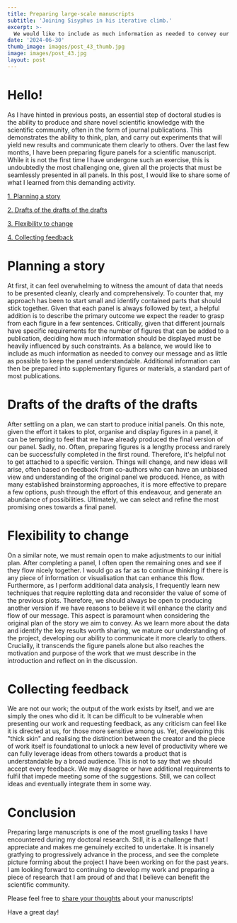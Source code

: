 ```yaml
---
title: Preparing large-scale manuscripts
subtitle: 'Joining Sisyphus in his iterative climb.'
excerpt: >-
  We would like to include as much information as needed to convey our message and as little as possible to keep the panel understandable.
date: '2024-06-30'
thumb_image: images/post_43_thumb.jpg
image: images/post_43.jpg
layout: post
---
```



# Hello!

As I have hinted in previous posts, an essential step of doctoral studies is the ability to produce and share novel scientific knowledge with the scientific community, often in the form of journal publications. This demonstrates the ability to think, plan, and carry out experiments that will yield new results and communicate them clearly to others. Over the last few months, I have been preparing figure panels for a scientific manuscript. While it is not the first time I have undergone such an exercise, this is undoubtedly the most challenging one, given all the projects that must be seamlessly presented in all panels. In this post, I would like to share some of what I learned from this demanding activity.


[1. Planning a story](#story)

[2. Drafts of the drafts of the drafts](#drafts)

[3. Flexibility to change](#changes)

[4. Collecting feedback](#feedback)


# <a name="story">Planning a story</a>

At first, it can feel overwhelming to witness the amount of data that needs to be presented cleanly, clearly and comprehensively. To counter that, my approach has been to start small and identify contained parts that should stick together. Given that each panel is always followed by text, a helpful addition is to describe the primary outcome we expect the reader to grasp from each figure in a few sentences. Critically, given that different journals have specific requirements for the number of figures that can be added to a publication, deciding how much information should be displayed must be heavily influenced by such constraints. As a balance, we would like to include as much information as needed to convey our message and as little as possible to keep the panel understandable. Additional information can then be prepared into supplementary figures or materials, a standard part of most publications.


# <a name="drafts">Drafts of the drafts of the drafts</a>

After settling on a plan, we can start to produce initial panels. On this note, given the effort it takes to plot, organise and display figures in a panel, it can be tempting to feel that we have already produced the final version of our panel. Sadly, no. Often, preparing figures is a lengthy process and rarely can be successfully completed in the first round. Therefore, it's helpful not to get attached to a specific version. Things will change, and new ideas will arise, often based on feedback from co-authors who can have an unbiased view and understanding of the original panel we produced. Hence, as with many established brainstorming approaches, it is more effective to prepare a few options, push through the effort of this endeavour, and generate an abundance of possibilities. Ultimately, we can select and refine the most promising ones towards a final panel.


# <a name="changes">Flexibility to change</a>

On a similar note, we must remain open to make adjustments to our initial plan. After completing a panel, I often open the remaining ones and see if they flow nicely together. I would go as far as to continue thinking if there is any piece of information or visualisation that can enhance this flow. Furthermore, as I perform additional data analysis, I frequently learn new techniques that require replotting data and reconsider the value of some of the previous plots. Therefore, we should always be open to producing another version if we have reasons to believe it will enhance the clarity and flow of our message. This aspect is paramount when considering the original plan of the story we aim to convey. As we learn more about the data and identify the key results worth sharing, we mature our understanding of the project, developing our ability to communicate it more clearly to others. Crucially, it transcends the figure panels alone but also reaches the motivation and purpose of the work that we must describe in the introduction and reflect on in the discussion.


# <a name="feedback">Collecting feedback</a>

We are not our work; the output of the work exists by itself, and we are simply the ones who did it. It can be difficult to be vulnerable when presenting our work and requesting feedback, as any criticism can feel like it is directed at us, for those more sensitive among us. Yet, developing this "thick skin" and realising the distinction between the creator and the piece of work itself is foundational to unlock a new level of productivity where we can fully leverage ideas from others towards a product that is understandable by a broad audience. This is not to say that we should accept every feedback. We may disagree or have additional requirements to fulfil that impede meeting some of the suggestions. Still, we can collect ideas and eventually integrate them in some way.



# Conclusion

Preparing large manuscripts is one of the most gruelling tasks I have encountered during my doctoral research. Still, it is a challenge that I appreciate and makes me genuinely excited to undertake. It is insanely gratfying to progressively advance in the process, and see the complete picture forming about the project I have been working on for the past years.
I am looking forward to continuing to develop my work and preparing a piece of research that I am proud of and that I believe can benefit the scientific community.

Please feel free to [share your thoughts](https://twitter.com/_franciscomcm) about your manuscripts!

Have a great day!